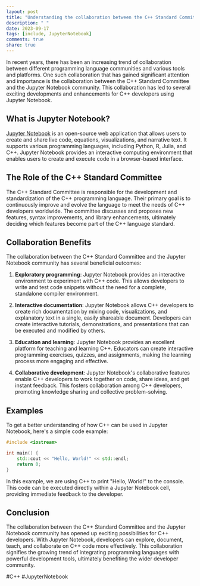 ```yaml
---
layout: post
title: "Understanding the collaboration between the C++ Standard Committee and the Jupyter Notebook community"
description: " "
date: 2023-09-17
tags: [include, JupyterNotebook]
comments: true
share: true
---
```


In recent years, there has been an increasing trend of collaboration between different programming language communities and various tools and platforms. One such collaboration that has gained significant attention and importance is the collaboration between the C++ Standard Committee and the Jupyter Notebook community. This collaboration has led to several exciting developments and enhancements for C++ developers using Jupyter Notebook.

## What is Jupyter Notebook?

[Jupyter Notebook](https://jupyter.org/) is an open-source web application that allows users to create and share live code, equations, visualizations, and narrative text. It supports various programming languages, including Python, R, Julia, and C++. Jupyter Notebook provides an interactive computing environment that enables users to create and execute code in a browser-based interface.

## The Role of the C++ Standard Committee

The C++ Standard Committee is responsible for the development and standardization of the C++ programming language. Their primary goal is to continuously improve and evolve the language to meet the needs of C++ developers worldwide. The committee discusses and proposes new features, syntax improvements, and library enhancements, ultimately deciding which features become part of the C++ language standard.

## Collaboration Benefits

The collaboration between the C++ Standard Committee and the Jupyter Notebook community has several beneficial outcomes:

1. **Exploratory programming**: Jupyter Notebook provides an interactive environment to experiment with C++ code. This allows developers to write and test code snippets without the need for a complete, standalone compiler environment.

2. **Interactive documentation**: Jupyter Notebook allows C++ developers to create rich documentation by mixing code, visualizations, and explanatory text in a single, easily shareable document. Developers can create interactive tutorials, demonstrations, and presentations that can be executed and modified by others.

3. **Education and learning**: Jupyter Notebook provides an excellent platform for teaching and learning C++. Educators can create interactive programming exercises, quizzes, and assignments, making the learning process more engaging and effective.

4. **Collaborative development**: Jupyter Notebook's collaborative features enable C++ developers to work together on code, share ideas, and get instant feedback. This fosters collaboration among C++ developers, promoting knowledge sharing and collective problem-solving.

## Examples

To get a better understanding of how C++ can be used in Jupyter Notebook, here's a simple code example:

```cpp
#include <iostream>

int main() {
    std::cout << "Hello, World!" << std::endl;
    return 0;
}
```

In this example, we are using C++ to print "Hello, World!" to the console. This code can be executed directly within a Jupyter Notebook cell, providing immediate feedback to the developer.

## Conclusion

The collaboration between the C++ Standard Committee and the Jupyter Notebook community has opened up exciting possibilities for C++ developers. With Jupyter Notebook, developers can explore, document, teach, and collaborate on C++ code more effectively. This collaboration signifies the growing trend of integrating programming languages with powerful development tools, ultimately benefiting the wider developer community.

#C++ #JupyterNotebook